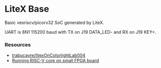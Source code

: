 # LiteX Base
Basic vexriscv/picorv32 SoC generated by LiteX.

UART is 8N1 115200 baud with TX on J19 DATA_LED- and RX on J19 KEY+.

### Resources
  - [trabucayre/litexOnColorlightLab004](https://github.com/trabucayre/litexOnColorlightLab004)
  - [Running RISC-V core on small FPGA board](https://blog.pcbxprt.com/index.php/2020/07/19/running-risc-v-core-on-small-fpga-board/)
